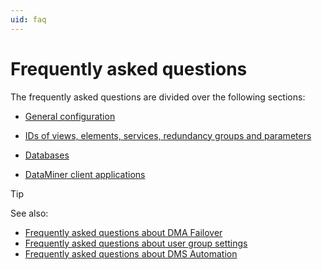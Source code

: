 ```yaml
---
uid: faq
---
```


# Frequently asked questions

The frequently asked questions are divided over the following sections:

- [General configuration](General_configuration.md)

- [IDs of views, elements, services, redundancy groups and parameters](IDs_of_views_elements_services_redundancy_groups_and_parameters.md)

- [Databases](Databases1.md#databases)

- [DataMiner client applications](DataMiner_client_applications.md)

> [!TIP]
> See also:
> - [Frequently asked questions about DMA Failover](../../part_3/failover/Frequently_asked_questions_about_DMA_Failover.md)
> - [Frequently asked questions about user group settings](../../part_3/security/Frequently_asked_questions_about_user_group_settings.md)
> - [Frequently asked questions about DMS Automation](../../part_4/automation/Frequently_asked_questions_about_DMS_Automation.md)
>
